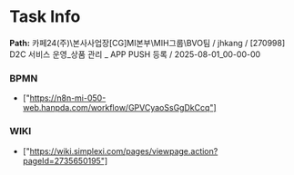 # Task Info

**Path:** 카페24(주)\본사사업장\[CG]MI본부\MIH그룹\BVO팀 / jhkang / [270998] D2C 서비스 운영_상품 관리 _ APP PUSH 등록 / 2025-08-01_00-00-00

### BPMN
- ["https://n8n-mi-050-web.hanpda.com/workflow/GPVCyaoSsGgDkCcq"]

### WIKI
- ["https://wiki.simplexi.com/pages/viewpage.action?pageId=2735650195"]

